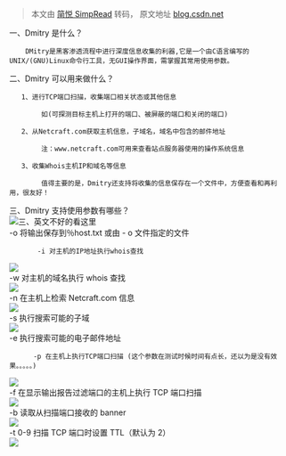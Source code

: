 > 本文由 [简悦 SimpRead](http://ksria.com/simpread/) 转码， 原文地址 [blog.csdn.net](https://blog.csdn.net/weixin_43855876/article/details/106310305)

一、Dmitry 是什么？

```
    DMitry是黑客渗透流程中进行深度信息收集的利器,它是一个由C语言编写的UNIX/(GNU)Linux命令行工具，无GUI操作界面，需掌握其常用使用参数。

```

二、Dmitry 可以用来做什么？

```
   1、进行TCP端口扫描，收集端口相关状态或其他信息

        如(可探测目标主机上打开的端口、被屏蔽的端口和关闭的端口)

   2、从Netcraft.com获取主机信息，子域名，域名中包含的邮件地址

        注：www.netcraft.com可用来查看站点服务器使用的操作系统信息

   3、收集Whois主机IP和域名等信息

        值得主要的是，Dmitry还支持将收集的信息保存在一个文件中，方便查看和再利用，很友好！

```

三、Dmitry 支持使用参数有哪些？  
![](https://img-blog.csdnimg.cn/20200524090803377.png?x-oss-process=image/watermark,type_ZmFuZ3poZW5naGVpdGk,shadow_10,text_aHR0cHM6Ly9ibG9nLmNzZG4ubmV0L3dlaXhpbl80Mzg1NTg3Ng==,size_16,color_FFFFFF,t_70)三、英文不好的看这里  
-o 将输出保存到％host.txt 或由 - o 文件指定的文件

```
       -i 对主机的IP地址执行whois查找

```

![](https://img-blog.csdnimg.cn/20200524092943143.png?x-oss-process=image/watermark,type_ZmFuZ3poZW5naGVpdGk,shadow_10,text_aHR0cHM6Ly9ibG9nLmNzZG4ubmV0L3dlaXhpbl80Mzg1NTg3Ng==,size_16,color_FFFFFF,t_70)  
-w 对主机的域名执行 whois 查找  
![](https://img-blog.csdnimg.cn/20200524093028543.png?x-oss-process=image/watermark,type_ZmFuZ3poZW5naGVpdGk,shadow_10,text_aHR0cHM6Ly9ibG9nLmNzZG4ubmV0L3dlaXhpbl80Mzg1NTg3Ng==,size_16,color_FFFFFF,t_70)  
-n 在主机上检索 Netcraft.com 信息  
![](https://img-blog.csdnimg.cn/20200524091633694.png?x-oss-process=image/watermark,type_ZmFuZ3poZW5naGVpdGk,shadow_10,text_aHR0cHM6Ly9ibG9nLmNzZG4ubmV0L3dlaXhpbl80Mzg1NTg3Ng==,size_16,color_FFFFFF,t_70)  
-s 执行搜索可能的子域  
![](https://img-blog.csdnimg.cn/20200524093418199.png?x-oss-process=image/watermark,type_ZmFuZ3poZW5naGVpdGk,shadow_10,text_aHR0cHM6Ly9ibG9nLmNzZG4ubmV0L3dlaXhpbl80Mzg1NTg3Ng==,size_16,color_FFFFFF,t_70)  
-e 执行搜索可能的电子邮件地址

```
      -p 在主机上执行TCP端口扫描 (这个参数在测试时候时间有点长，还以为是没有效果。。。。。)

```

![](https://img-blog.csdnimg.cn/20200524092757732.png?x-oss-process=image/watermark,type_ZmFuZ3poZW5naGVpdGk,shadow_10,text_aHR0cHM6Ly9ibG9nLmNzZG4ubmV0L3dlaXhpbl80Mzg1NTg3Ng==,size_16,color_FFFFFF,t_70)  
-f 在显示输出报告过滤端口的主机上执行 TCP 端口扫描  
![](https://img-blog.csdnimg.cn/20200524093515940.png?x-oss-process=image/watermark,type_ZmFuZ3poZW5naGVpdGk,shadow_10,text_aHR0cHM6Ly9ibG9nLmNzZG4ubmV0L3dlaXhpbl80Mzg1NTg3Ng==,size_16,color_FFFFFF,t_70)  
-b 读取从扫描端口接收的 banner  
![](https://img-blog.csdnimg.cn/20200524091538213.png?x-oss-process=image/watermark,type_ZmFuZ3poZW5naGVpdGk,shadow_10,text_aHR0cHM6Ly9ibG9nLmNzZG4ubmV0L3dlaXhpbl80Mzg1NTg3Ng==,size_16,color_FFFFFF,t_70)  
-t 0-9 扫描 TCP 端口时设置 TTL（默认为 2）  
![](https://img-blog.csdnimg.cn/20200524091411619.png)